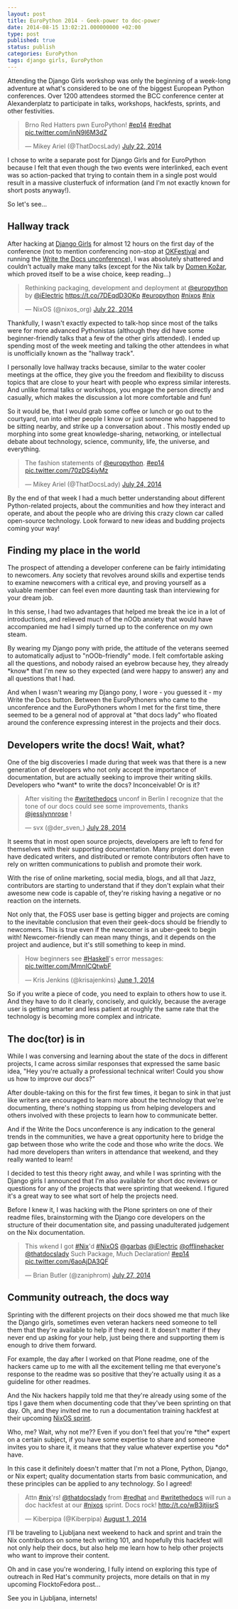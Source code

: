 ```yaml
---
layout: post
title: EuroPython 2014 - Geek-power to doc-power
date: 2014-08-15 13:02:21.000000000 +02:00
type: post
published: true
status: publish
categories: EuroPython
tags: django girls, EuroPython
---
```


Attending the Django Girls workshop was only the beginning of a week-long adventure at what's considered to be one of the biggest European Python conferences. Over 1200 attendees stormed the BCC conference center at Alexanderplatz to participate in talks, workshops, hackfests, sprints, and other festivities.

<blockquote class="twitter-tweet" data-lang="en"><p lang="cy" dir="ltr">Brno Red Hatters pwn EuroPython! <a href="https://twitter.com/hashtag/ep14?src=hash">#ep14</a> <a href="https://twitter.com/hashtag/redhat?src=hash">#redhat</a> <a href="http://t.co/inN9l6M3dZ">pic.twitter.com/inN9l6M3dZ</a></p>&mdash; Mikey Ariel (@ThatDocsLady) <a href="https://twitter.com/ThatDocsLady/status/491542944269467648">July 22, 2014</a></blockquote>
<script async src="//platform.twitter.com/widgets.js" charset="utf-8"></script>

I chose to write a separate post for Django Girls and for EuroPython because I felt that even though the two events were interlinked, each event was so action-packed that trying to contain them in a single post would result in a massive clusterfuck of information (and I'm not exactly known for short posts anyway!).

So let's see...

Hallway track
-------------

After hacking at [Django Girls](http://docsideofthemoon.com/2014/08/05/django-girls-europython-2014/ "Django Girls @ EuroPython 2014 – Girl-power to geek-power") for almost 12 hours on the first day of the conference (not to mention conferencing non-stop at [OKFestival](http://docsideofthemoon.com/2014/07/15/open-knowledge-festival-2014-day-0-the-tip-of-the-iceberg/ "Open Knowledge Festival 2014 Day 0 – The Tip of the Iceberg") and running the [Write the Docs unconference](http://docsideofthemoon.com/2014/07/27/write-the-docs-eu-unconference/ "Write the Docs EU Berlin Unconference 2014 – Taking the Plunge")), I was absolutely shattered and couldn't actually make many talks (except for the Nix talk by [Domen Kožar](https://twitter.com/iElectric), which proved itself to be a wise choice, keep reading...)

<blockquote class="twitter-tweet" data-lang="en"><p lang="en" dir="ltr">Rethinking packaging, development and deployment at <a href="https://twitter.com/europython">@europython</a>  by <a href="https://twitter.com/iElectric">@iElectric</a> <a href="https://t.co/7DEqdD3OKp">https://t.co/7DEqdD3OKp</a>  <a href="https://twitter.com/hashtag/europython?src=hash">#europython</a> <a href="https://twitter.com/hashtag/nixos?src=hash">#nixos</a> <a href="https://twitter.com/hashtag/nix?src=hash">#nix</a></p>&mdash; NixOS (@nixos_org) <a href="https://twitter.com/nixos_org/status/491539761878675456">July 22, 2014</a></blockquote>
<script async src="//platform.twitter.com/widgets.js" charset="utf-8"></script>


Thankfully, I wasn't exactly expected to talk-hop since most of the talks were for more advanced Pythonistas (although they did have some beginner-friendly talks that a few of the other girls attended). I ended up spending most of the week meeting and talking the other attendees in what is unofficially known as the "hallway track".

I personally love hallway tracks because, similar to the water cooler meetings at the office, they give you the freedom and flexibility to discuss topics that are close to your heart with people who express similar interests. And unlike formal talks or workshops, you engage the person directly and casually, which makes the discussion a lot more comfortable and fun!

So it would be, that I would grab some coffee or lunch or go out to the courtyard, run into either people I know or just someone who happened to be sitting nearby, and strike up a conversation about . This mostly ended up morphing into some great knowledge-sharing, networking, or intellectual debate about technology, science, community, life, the universe, and everything.

<blockquote class="twitter-tweet" data-lang="en"><p lang="en" dir="ltr">The fashion statements of <a href="https://twitter.com/europython">@europython</a>. <a href="https://twitter.com/hashtag/ep14?src=hash">#ep14</a> <a href="http://t.co/70zDS4iyMz">pic.twitter.com/70zDS4iyMz</a></p>&mdash; Mikey Ariel (@ThatDocsLady) <a href="https://twitter.com/ThatDocsLady/status/492259821601562624">July 24, 2014</a></blockquote>
<script async src="//platform.twitter.com/widgets.js" charset="utf-8"></script>

By the end of that week I had a much better understanding about different Python-related projects, about the communities and how they interact and operate, and about the people who are driving this crazy clown car called open-source technology. Look forward to new ideas and budding projects coming your way!

Finding my place in the world
-----------------------------

The prospect of attending a developer conferene can be fairly intimidating to newcomers. Any society that revolves around skills and expertise tends to examine newcomers with a critical eye, and proving yourself as a valuable member can feel even more daunting task than interviewing for your dream job.

In this sense, I had two advantages that helped me break the ice in a lot of introductions, and relieved much of the nOOb anxiety that would have accompanied me had I simply turned up to the conference on my own steam.

By wearing my Django pony with pride, the attitude of the veterans seemed to automatically adjust to "nOOb-friendly" mode. I felt comfortable asking all the questions, and nobody raised an eyebrow because hey, they already \*know\* that I'm new so they expected (and were happy to answer) any and all questions that I had.

And when I wasn't wearing my Django pony, I wore - you guessed it - my Write the Docs button. Between the EuroPythoners who came to the unconference and the EuroPythoners whom I met for the first time, there seemed to be a general nod of approval at "that docs lady" who floated around the conference expressing interest in the projects and their docs.

Developers write the docs! Wait, what?
--------------------------------------

One of the big discoveries I made during that week was that there is a new generation of developers who not only accept the importance of documentation, but are actually seeking to improve their writing skills. Developers who \*want\* to write the docs? Inconceivable! Or is it?

<blockquote class="twitter-tweet" data-lang="en"><p lang="en" dir="ltr">After visiting the <a href="https://twitter.com/hashtag/writethedocs?src=hash">#writethedocs</a> unconf in Berlin I recognize that the tone of our docs could see some improvements, thanks <a href="https://twitter.com/jesslynnrose">@jesslynnrose</a> !</p>&mdash; svx (@der_sven_) <a href="https://twitter.com/der_sven_/status/493779965004226560">July 28, 2014</a></blockquote>
<script async src="//platform.twitter.com/widgets.js" charset="utf-8"></script>

It seems that in most open source projects, developers are left to fend for themselves with their supporting documentation. Many project don't even have dedicated writers, and distributed or remote contributors often have to rely on written communications to publish and promote their work.

With the rise of online marketing, social media, blogs, and all that Jazz, contributors are starting to understand that if they don't explain what their awesome new code is capable of, they're risking having a negative or no reaction on the internets.

Not only that, the FOSS user base is getting bigger and projects are coming to the inevitable conclusion that even their geek-docs should be friendly to newcomers. This is true even if the newcomer is an uber-geek to begin with! Newcomer-friendly can mean many things, and it depends on the project and audience, but it's still something to keep in mind.

<blockquote class="twitter-tweet" data-lang="en"><p lang="en" dir="ltr">How beginners see <a href="https://twitter.com/hashtag/Haskell?src=hash">#Haskell</a>&#39;s error messages: <a href="http://t.co/MmnICQtwbF">pic.twitter.com/MmnICQtwbF</a></p>&mdash; Kris Jenkins (@krisajenkins) <a href="https://twitter.com/krisajenkins/status/473083137908817920">June 1, 2014</a></blockquote>
<script async src="//platform.twitter.com/widgets.js" charset="utf-8"></script>

So if you write a piece of code, you need to explain to others how to use it. And they have to do it clearly, concisely, and quickly, because the average user is getting smarter and less patient at roughly the same rate that the technology is becoming more complex and intricate.

The doc(tor) is in
------------------

While I was conversing and learning about the state of the docs in different projects, I came across similar responses that expressed the same basic idea, "Hey you're actually a professional technical writer! Could you show us how to improve our docs?"

After double-taking on this for the first few times, it began to sink in that just like writers are encouraged to learn more about the technology that we're documenting, there's nothing stopping us from helping developers and others involved with these projects to learn how to communicate better.

And if the Write the Docs unconference is any indication to the general trends in the communities, we have a great opportunity here to bridge the gap between those who write the code and those who write the docs. We had more developers than writers in attendance that weekend, and they really wanted to learn!

I decided to test this theory right away, and while I was sprinting with the Django girls I announced that I'm also available for short doc reviews or questions for any of the projects that were sprinting that weekend. I figured it's a great way to see what sort of help the projects need.

Before I knew it, I was hacking with the Plone sprinters on one of their readme files, brainstorming with the Django core developers on the structure of their documentation site, and passing unadulterated judgement on the Nix documentation.

<blockquote class="twitter-tweet" data-lang="en"><p lang="en" dir="ltr">This wkend I got <a href="https://twitter.com/hashtag/Nix?src=hash">#Nix</a>&#39;d <a href="https://twitter.com/hashtag/NixOS?src=hash">#NixOS</a> <a href="https://twitter.com/garbas">@garbas</a> <a href="https://twitter.com/iElectric">@iElectric</a> <a href="https://twitter.com/offlinehacker">@offlinehacker</a> <a href="https://twitter.com/ThatDocsLady">@thatdocslady</a> Such Package, Much Declaration! <a href="https://twitter.com/hashtag/ep14?src=hash">#ep14</a> <a href="http://t.co/6aoAjDA3QF">pic.twitter.com/6aoAjDA3QF</a></p>&mdash; Brian Butler (@zaniphrom) <a href="https://twitter.com/zaniphrom/status/493453712510042112">July 27, 2014</a></blockquote>
<script async src="//platform.twitter.com/widgets.js" charset="utf-8"></script>


Community outreach, the docs way
--------------------------------

Sprinting with the different projects on their docs showed me that much like the Django girls, sometimes even veteran hackers need someone to tell them that they're available to help if they need it. It doesn't matter if they never end up asking for your help, just being there and supporting them is enough to drive them forward.

For example, the day after I worked on that Plone readme, one of the hackers came up to me with all the excitement telling me that everyone's response to the readme was so positive that they're actually using it as a guideline for other readmes.

And the Nix hackers happily told me that they're already using some of the tips I gave them when documenting code that they've been sprinting on that day. Oh, and they invited me to run a documentation training hackfest at their upcoming [NixOS sprint](http://www.kiberpipa.org/nixos-sprint-ljubljana-2014/).

Who, me? Wait, why not me?? Even if you don't feel that you're \*the\* expert on a certain subject, if you have some expertise to share and someone invites you to share it, it means that they value whatever expertise you \*do\* have.

In this case it definitely doesn't matter that I'm not a Plone, Python, Django, or Nix expert; quality documentation starts from basic communication, and these principles can be applied to any technology. So I agreed!

<blockquote class="twitter-tweet" data-lang="en"><p lang="en" dir="ltr">Attn <a href="https://twitter.com/hashtag/nix?src=hash">#nix</a>&#39;rs! <a href="https://twitter.com/ThatDocsLady">@thatdocslady</a> from <a href="https://twitter.com/hashtag/redhat?src=hash">#redhat</a> and <a href="https://twitter.com/hashtag/writethedocs?src=hash">#writethedocs</a> will run a doc hackfest at our <a href="https://twitter.com/hashtag/nixos?src=hash">#nixos</a> sprint. Docs rock! <a href="http://t.co/wB3jtijsrS">http://t.co/wB3jtijsrS</a></p>&mdash; Kiberpipa (@Kiberpipa) <a href="https://twitter.com/Kiberpipa/status/495145159093678080">August 1, 2014</a></blockquote>
<script async src="//platform.twitter.com/widgets.js" charset="utf-8"></script>

I'll be traveling to Ljubljana next weekend to hack and sprint and train the Nix contributors on some tech writing 101, and hopefully this hackfest will not only help their docs, but also help me learn how to help other projects who want to improve their content.

Oh and in case you're wondering, I fully intend on exploring this type of outreach in Red Hat's community projects, more details on that in my upcoming FlocktoFedora post...

See you in Ljubljana, internets!
